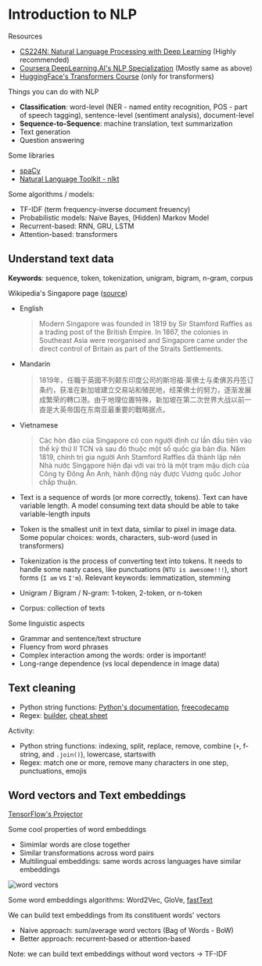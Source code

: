# Introduction to NLP

Resources

- [CS224N: Natural Language Processing with Deep Learning](https://web.stanford.edu/class/cs224n/) (Highly recommended)
- [Coursera DeepLearning.AI's NLP Specialization](https://www.coursera.org/specializations/natural-language-processing) (Mostly same as above)
- [HuggingFace's Transformers Course](https://huggingface.co/course/) (only for transformers)

Things you can do with NLP

- **Classification**: word-level (NER - named entity recognition, POS - part of speech tagging), sentence-level (sentiment analysis), document-level
- **Sequence-to-Sequence**: machine translation, text summarization
- Text generation
- Question answering

Some libraries

- [spaCy](https://spacy.io/)
- [Natural Language Toolkit - nlkt](https://www.nltk.org/)

Some algorithms / models:

- TF-IDF (term frequency-inverse document freuency)
- Probabilistic models: Naive Bayes, (Hidden) Markov Model
- Recurrent-based: RNN, GRU, LSTM
- Attention-based: transformers

## Understand text data

**Keywords**: sequence, token, tokenization, unigram, bigram, n-gram, corpus

Wikipedia's Singapore page ([source](https://en.wikipedia.org/wiki/Singapore))

- English

  > Modern Singapore was founded in 1819 by Sir Stamford Raffles as a trading post of the British Empire. In 1867, the colonies in Southeast Asia were reorganised and Singapore came under the direct control of Britain as part of the Straits Settlements.
- Mandarin

  > 1819年，任職于英國不列颠东印度公司的斯坦福·莱佛士与柔佛苏丹签订条约，获准在新加坡建立交易站和殖民地，经莱佛士的努力，逐渐发展成繁荣的轉口港。由于地理位置特殊，新加坡在第二次世界大战以前一直是大英帝国在东南亚最重要的戰略据点。

- Vietnamese

  > Các hòn đảo của Singapore có con người định cư lần đầu tiên vào thế kỷ thứ II TCN và sau đó thuộc một số quốc gia bản địa. Năm 1819, chính trị gia người Anh Stamford Raffles đã thành lập nên Nhà nước Singapore hiện đại với vai trò là một trạm mậu dịch của Công ty Đông Ấn Anh, hành động này được Vương quốc Johor chấp thuận.

- Text is a sequence of words (or more correctly, tokens). Text can have variable length. A model consuming text data should be able to take variable-length inputs
- Token is the smallest unit in text data, similar to pixel in image data. Some popular choices: words, characters, sub-word (used in transformers)
- Tokenization is the process of converting text into tokens. It needs to handle some nasty cases, like punctuations (`NTU is awesome!!!`), short forms (`I am` vs `I'm`). Relevant keywords: lemmatization, stemming
- Unigram / Bigram / N-gram: 1-token, 2-token, or n-token
- Corpus: collection of texts

Some linguistic aspects

- Grammar and sentence/text structure
- Fluency from word phrases
- Complex interaction among the words: order is important!
- Long-range dependence (vs local dependence in image data)

## Text cleaning

- Python string functions: [Python's documentation](https://docs.python.org/3/library/string.html), [freecodecamp](https://www.freecodecamp.org/news/python-string-manipulation-handbook/)
- Regex: [builder](https://regexr.com/), [cheat sheet](https://www.rexegg.com/regex-quickstart.html)

Activity:

- Python string functions: indexing, split, replace, remove, combine (`+`, f-string, and `.join()`), lowercase, startswith
- Regex: match one or more, remove many characters in one step, punctuations, emojis

## Word vectors and Text embeddings

[TensorFlow's Projector](https://projector.tensorflow.org/)

Some cool properties of word embeddings

- Simimlar words are close together
- Similar transformations across word pairs
- Multilingual embeddings: same words across languages have similar embeddings

![word vectors](https://s3-ap-south-1.amazonaws.com/av-blog-media/wp-content/uploads/2017/06/06062705/Word-Vectors.png)

Some word embeddings algorithms: Word2Vec, GloVe, [fastText](https://fasttext.cc/)

We can build text embeddings from its constituent words' vectors

- Naive approach: sum/average word vectors (Bag of Words - BoW)
- Better approach: recurrent-based or attention-based

Note: we can build text embeddings without word vectors -> TF-IDF
